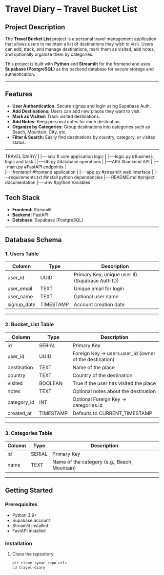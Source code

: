 # Travel Diary – Travel Bucket List

## Project Description
The **Travel Bucket List** project is a personal travel management application that allows users to maintain a list of destinations they wish to visit. Users can add, track, and manage destinations, mark them as visited, add notes, and optionally organize them by categories.  

This project is built with **Python** and **Streamlit** for the frontend and uses **Supabase (PostgreSQL)** as the backend database for secure storage and authentication.

---


## Features
- **User Authentication:** Secure signup and login using Supabase Auth.
- **Add Destinations:** Users can add new places they want to visit.
- **Mark as Visited:** Track visited destinations.
- **Add Notes:** Keep personal notes for each destination.
- **Organize by Categories:** Group destinations into categories such as Beach, Mountain, City, etc.
- **Filter & Search:** Easily find destinations by country, category, or visited status.

---

TRAVEL DAIRY/
|
|---src/              # core application logic
|   |---logic.py      #Business logic and task
|   |---db.py         #database operations
|
|---API/              #backend API
|   |---main.py       #FastAPI endpoints
|  
|---frontend/         #frontend application
|   |---app.py        #streamlit web interface
|
|---requirements.txt  #install python dependencies
|---README.md         #project documentation
|---.env              #python Variables 



## Tech Stack
- **Frontend:** Streamlit  
- **Backend:** FastAPI  
- **Database:** Supabase (PostgreSQL)  

---

## Database Schema

### 1. Users Table
| Column       | Type      | Description                          |
|--------------|-----------|--------------------------------------|
| user_id      | UUID      | Primary Key; unique user ID (Supabase Auth ID) |
| user_email   | TEXT      | Unique email for login               |
| user_name    | TEXT      | Optional user name                   |
| signup_date  | TIMESTAMP | Account creation date                |

---

### 2. Bucket_List Table
| Column       | Type      | Description                          |
|--------------|-----------|--------------------------------------|
| id           | SERIAL    | Primary Key                          |
| user_id      | UUID      | Foreign Key → users.user_id (owner of the destination) |
| destination  | TEXT      | Name of the place                     |
| country      | TEXT      | Country of the destination            |
| visited      | BOOLEAN   | True if the user has visited the place |
| notes        | TEXT      | Optional notes about the destination |
| category_id  | INT       | Optional Foreign Key → categories.id |
| created_at   | TIMESTAMP | Defaults to CURRENT_TIMESTAMP        |

---

### 3. Categories Table
| Column | Type   | Description                   |
|--------|--------|-------------------------------|
| id     | SERIAL | Primary Key                   |
| name   | TEXT   | Name of the category (e.g., Beach, Mountain) |

---

## Getting Started

### Prerequisites
- Python 3.9+
- Supabase account
- Streamlit installed
- FastAPI installed

### Installation
1. Clone the repository:
   ```bash
   git clone <your-repo-url>
   cd travel-diary
